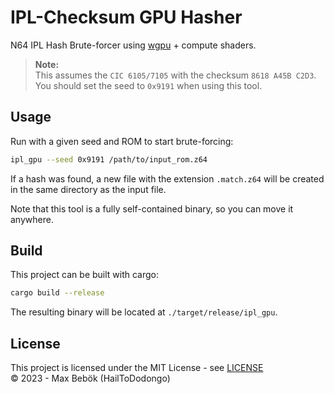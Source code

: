 # IPL-Checksum GPU Hasher

N64 IPL Hash Brute-forcer using [wgpu](https://github.com/gfx-rs/wgpu) + compute shaders.<br>
> **Note:**<br>
> This assumes the `CIC 6105/7105` with the checksum `8618 A45B C2D3`.<br>
> You should set the seed to `0x9191` when using this tool.

## Usage
Run with a given seed and ROM to start brute-forcing:<br>

```sh
ipl_gpu --seed 0x9191 /path/to/input_rom.z64
```
If a hash was found, a new file with the extension `.match.z64` will be created 
in the same directory as the input file.

Note that this tool is a fully self-contained binary, so you can move it anywhere.

## Build
This project can be built with cargo:
```sh
cargo build --release
```
The resulting binary will be located at `./target/release/ipl_gpu`.

## License
This project is licensed under the MIT License - see [LICENSE](LICENSE)<br>
© 2023 - Max Bebök (HailToDodongo)